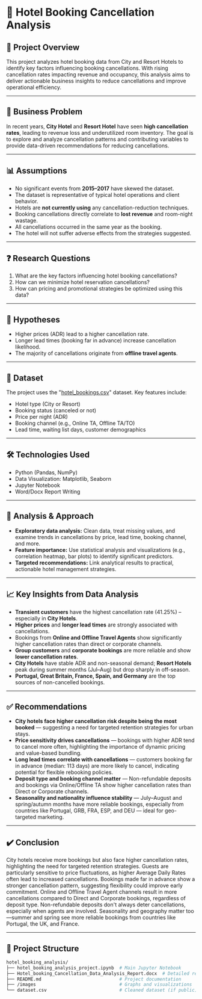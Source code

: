 # 🏨 Hotel Booking Cancellation Analysis

## 📌 Project Overview
This project analyzes hotel booking data from City and Resort Hotels to identify key factors influencing booking cancellations. With rising cancellation rates impacting revenue and occupancy, this analysis aims to deliver actionable business insights to reduce cancellations and improve operational efficiency.

---

## 🧠 Business Problem
In recent years, **City Hotel** and **Resort Hotel** have seen **high cancellation rates**, leading to revenue loss and underutilized room inventory. The goal is to explore and analyze cancellation patterns and contributing variables to provide data-driven recommendations for reducing cancellations.

---

## 📊 Assumptions
- No significant events from **2015–2017** have skewed the dataset.
- The dataset is representative of typical hotel operations and client behavior.
- Hotels are **not currently using** any cancellation-reduction techniques.
- Booking cancellations directly correlate to **lost revenue** and room-night wastage.
- All cancellations occurred in the same year as the booking.
- The hotel will not suffer adverse effects from the strategies suggested.

---

## ❓ Research Questions
1. What are the key factors influencing hotel booking cancellations?
2. How can we minimize hotel reservation cancellations?
3. How can pricing and promotional strategies be optimized using this data?

---

## 🔬 Hypotheses
- Higher prices (ADR) lead to a higher cancellation rate.
- Longer lead times (booking far in advance) increase cancellation likelihood.
- The majority of cancellations originate from **offline travel agents**.

---

## 💾 Dataset
The project uses the "[hotel_bookings.csv](https://github.com/Bhabani-DA/Hotel-Booking-Cancellation-Data-Analysis/blob/main/hotel_bookings.csv)" dataset. Key features include:
- Hotel type (City or Resort)  
- Booking status (canceled or not)  
- Price per night (ADR)  
- Booking channel (e.g., Online TA, Offline TA/TO)  
- Lead time, waiting list days, customer demographics  

---

## 🛠️ Technologies Used
- Python (Pandas, NumPy)  
- Data Visualization: Matplotlib, Seaborn  
- Jupyter Notebook  
- Word/Docx Report Writing  

---

## 📖 Analysis & Approach
- **Exploratory data analysis:** Clean data, treat missing values, and examine trends in cancellations by price, lead time, booking channel, and more.  
- **Feature importance:** Use statistical analysis and visualizations (e.g., correlation heatmap, bar plots) to identify significant predictors.  
- **Targeted recommendations:** Link analytical results to practical, actionable hotel management strategies.  

---

## 📈 Key Insights from Data Analysis
- **Transient customers** have the highest cancellation rate (41.25%) – especially in **City Hotels**.
- **Higher prices** and **longer lead times** are strongly associated with cancellations.
- Bookings from **Online and Offline Travel Agents** show significantly higher cancellation rates than direct or corporate channels.
- **Group customers** and **corporate bookings** are more reliable and show **lower cancellation rates**.
- **City Hotels** have stable ADR and non-seasonal demand; **Resort Hotels** peak during summer months (Jul–Aug) but drop sharply in off-season.
- **Portugal, Great Britain, France, Spain, and Germany** are the top sources of non-cancelled bookings.

---

## ✅ Recommendations
-	**City hotels face higher cancellation risk despite being the most booked** — suggesting a need for targeted retention strategies for urban stays.  
-	**Price sensitivity drives cancellations** — bookings with higher ADR tend to cancel more often, highlighting the importance of dynamic pricing and value-based bundling.  
-	**Long lead times correlate with cancellations** — customers booking far in advance (median: 113 days) are more likely to cancel, indicating potential for flexible rebooking policies.  
-	**Deposit type and booking channel matter** — Non-refundable deposits and bookings via Online/Offline TA show higher cancellation rates than Direct or Corporate channels.  
-	**Seasonality and nationality influence stability** — July–August and spring/autumn months have more reliable bookings, especially from countries like Portugal, GRB, FRA, ESP, and DEU — ideal for geo-targeted marketing.  

---

## ✔️ Conclusion
City hotels receive more bookings but also face higher cancellation rates, highlighting the need for targeted retention strategies. Guests are particularly sensitive to price fluctuations, as higher Average Daily Rates often lead to increased cancellations. Bookings made far in advance show a stronger cancellation pattern, suggesting flexibility could improve early commitment. Online and Offline Travel Agent channels result in more cancellations compared to Direct and Corporate bookings, regardless of deposit type. Non-refundable deposits don't always deter cancellations, especially when agents are involved. Seasonality and geography matter too—summer and spring see more reliable bookings from countries like Portugal, the UK, and France.

---

## 📂 Project Structure
```bash
hotel_booking_analysis/
├── hotel_booking_analysis_project.ipynb  # Main Jupyter Notebook
├── Hotel_booking_Cancellation_Data_Analysis_Report.docx  # Detailed report
├── README.md                             # Project documentation
├── /images                               # Graphs and visualizations
└── dataset.csv                           # Cleaned dataset (if public)
